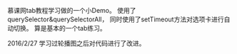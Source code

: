 慕课网tab教程学习做的一个小Demo。
使用了querySelector&querySelectorAll，
同时使用了setTimeout方法对选项卡进行自动切换。
算是基本的一个tab练习。
 
2016/2/27
学习过轮播图之后对代码进行了改进。

